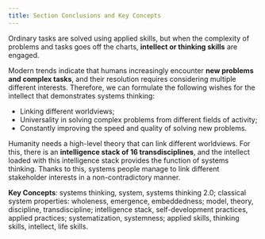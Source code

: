```yaml
---
title: Section Conclusions and Key Concepts
---
```


Ordinary tasks are solved using applied skills, but when the complexity of problems and tasks goes off the charts, **intellect or thinking skills** are engaged.

Modern trends indicate that humans increasingly encounter **new problems and complex tasks**, and their resolution requires considering multiple different interests. Therefore, we can formulate the following wishes for the intellect that demonstrates systems thinking:

- Linking different worldviews;
- Universality in solving complex problems from different fields of activity;
- Constantly improving the speed and quality of solving new problems.

Humanity needs a high-level theory that can link different worldviews. For this, there is an **intelligence stack of 16 transdisciplines**, and the intellect loaded with this intelligence stack provides the function of systems thinking. Thanks to this, systems people manage to link different stakeholder interests in a non-contradictory manner.

**Key Concepts**: systems thinking, system, systems thinking 2.0; classical system properties: wholeness, emergence, embeddedness; model, theory, discipline, transdiscipline; intelligence stack, self-development practices, applied practices; systematization, systemness; applied skills, thinking skills, intellect, life skills.